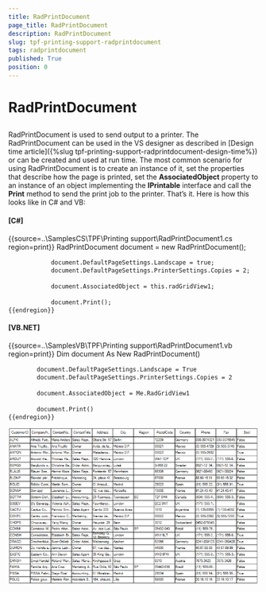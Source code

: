 ```yaml
---
title: RadPrintDocument
page_title: RadPrintDocument
description: RadPrintDocument
slug: tpf-printing-support-radprintdocument
tags: radprintdocument
published: True
position: 0
---
```


# RadPrintDocument



## 

RadPrintDocument is used to send output to a printer. The RadPrintDocument can be used in the VS
        	designer as described in 
        	 [Design time article]({%slug tpf-printing-support-radprintdocument-design-time%})        	
        	or can be created and used at run time. The most common scenario for using RadPrintDocument is 
        	to create an instance of it, set the properties that describe how the page is printed, set 
        	the __AssociatedObject__ property to an instance of an object 
        	implementing the __IPrintable__ interface and call the __Print__
        	method to send the print job to the printer. That’s it. Here is how this looks like in C# and VB:
			
			

#### __[C#]__

{{source=..\SamplesCS\TPF\Printing support\RadPrintDocument1.cs region=print}}
	            RadPrintDocument document = new RadPrintDocument();
	
	            document.DefaultPageSettings.Landscape = true;
	            document.DefaultPageSettings.PrinterSettings.Copies = 2;
	
	            document.AssociatedObject = this.radGridView1;
	
	            document.Print();
	{{endregion}}



#### __[VB.NET]__

{{source=..\SamplesVB\TPF\Printing support\RadPrintDocument1.vb region=print}}
	        Dim document As New RadPrintDocument()
	
	        document.DefaultPageSettings.Landscape = True
	        document.DefaultPageSettings.PrinterSettings.Copies = 2
	
	        document.AssociatedObject = Me.RadGridView1
	
	        document.Print()
	{{endregion}}



![tpf-printing-support-radprintdocument](images/tpf-printing-support-radprintdocument.png)
